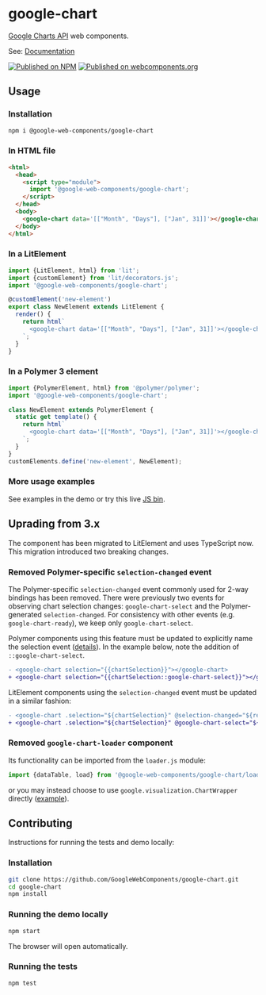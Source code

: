 # google-chart

[Google Charts API](https://developers.google.com/chart/) web components.

See: [Documentation](https://www.webcomponents.org/element/@google-web-components/google-chart)

[![Published on NPM](https://img.shields.io/npm/v/@google-web-components/google-chart.svg)](https://www.npmjs.com/package/@google-web-components/google-chart) [![Published on webcomponents.org](https://img.shields.io/badge/webcomponents.org-published-blue.svg)](https://www.webcomponents.org/element/@google-web-components/google-chart)

## Usage

### Installation

```sh
npm i @google-web-components/google-chart
```

### In HTML file

```html
<html>
  <head>
    <script type="module">
      import '@google-web-components/google-chart';
    </script>
  </head>
  <body>
    <google-chart data='[["Month", "Days"], ["Jan", 31]]'></google-chart>
  </body>
</html>
```

### In a LitElement

```typescript
import {LitElement, html} from 'lit';
import {customElement} from 'lit/decorators.js';
import '@google-web-components/google-chart';

@customElement('new-element')
export class NewElement extends LitElement {
  render() {
    return html`
      <google-chart data='[["Month", "Days"], ["Jan", 31]]'></google-chart>
    `;
  }
}
```

### In a Polymer 3 element

```javascript
import {PolymerElement, html} from '@polymer/polymer';
import '@google-web-components/google-chart';

class NewElement extends PolymerElement {
  static get template() {
    return html`
      <google-chart data='[["Month", "Days"], ["Jan", 31]]'></google-chart>
    `;
  }
}
customElements.define('new-element', NewElement);
```

### More usage examples

See examples in the demo or try this live [JS bin](https://jsbin.com/zitotejimi/edit?html,output).

## Uprading from 3.x

The component has been migrated to LitElement and uses TypeScript now. This migration introduced two breaking changes.

### Removed Polymer-specific `selection-changed` event

The Polymer-specific `selection-changed` event commonly used for 2-way bindings has been removed.
There were previously two events for observing chart selection changes: `google-chart-select` and the Polymer-generated `selection-changed`.
For consistency with other events (e.g. `google-chart-ready`), we keep only `google-chart-select`.

Polymer components using this feature must be updated to explicitly name the selection event ([details](https://polymer-library.polymer-project.org/3.0/docs/devguide/data-binding#two-way-native)).
In the example below, note the addition of `::google-chart-select`.

```diff
- <google-chart selection="{{chartSelection}}"></google-chart>
+ <google-chart selection="{{chartSelection::google-chart-select}}"></google-chart>
```

LitElement components using the `selection-changed` event must be updated in a similar fashion:

```diff
- <google-chart .selection="${chartSelection}" @selection-changed="${reactToChartSelection}"></google-chart>
+ <google-chart .selection="${chartSelection}" @google-chart-select="${reactToChartSelection}"></google-chart>
```

### Removed `google-chart-loader` component

Its functionality can be imported from the `loader.js` module:

```javascript
import {dataTable, load} from '@google-web-components/google-chart/loader.js';
```

or you may instead choose to use `google.visualization.ChartWrapper` directly ([example](https://developers.google.com/chart/interactive/docs/reference#chartwrapper-class)).

## Contributing

Instructions for running the tests and demo locally:

### Installation

```sh
git clone https://github.com/GoogleWebComponents/google-chart.git
cd google-chart
npm install
```

### Running the demo locally

```sh
npm start
```

The browser will open automatically.

### Running the tests

```sh
npm test
```
